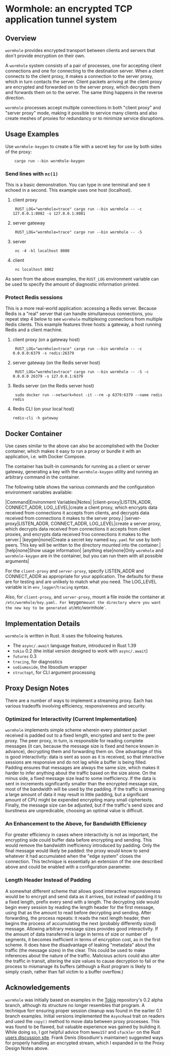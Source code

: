 # Wormhole: an encrypted TCP application tunnel system

## Overview

`wormhole` provides encrypted transport between clients and servers
that don't provide encryption on their own.

A `wormhole` system consists of a pair of processes, one for accepting
client connections and one for connecting to the destination server.
When a client connects to the client proxy, it makes a connection
to the server proxy, which in turn contacts the server. Client
packets arriving at the client proxy are encrypted and forwarded
on to the server proxy, which decrypts them and forwards them
on to the server. The same thing happens in the reverse direction.

`wormhole` processes accept multiple connections in both "client proxy"
and "server proxy" mode, making it possible to service many clients and
also create meshes of proxies for redundancy or to minimize service
disruptions.

## Usage Examples

Use `wormhole-keygen` to create a file with a secret key for use by both
sides of the proxy:

        cargo run --bin wormhole-keygen

### Send lines with `nc(1)`

This is a basic demonstration. You can type in one terminal and see it echoed
in a second. This example uses one host (localhost).

1. client proxy

        RUST_LOG="wormhole=trace" cargo run --bin wormhole -- -c 127.0.0.1:8082 -s 127.0.0.1:8081

2. server gateway

        RUST_LOG="wormhole=trace" cargo run --bin wormhole -- -S

3. server

        nc -4 -kl localhost 8080

4. client

        nc localhost 8082

As seen from the above examples, the `RUST_LOG` environment variable can be used to
specify the amount of diagnostic information printed.

### Protect Redis sessions

This is a more real-world application: accessing a Redis server. Because Redis is
a "real" server that can handle simultaneous connections, you repeat step 4 below
to see `wormhole` multiplexing connections from multiple Redis clients. This 
example features three hosts: a gateway, a host running Redis and a client machine. 

1. client proxy (on a gateway host)

        RUST_LOG="wormhole=trace" cargo run --bin wormhole -- -c 0.0.0.0:6379 -s redis:26379

2. server gateway (on the Redis server host)

        RUST_LOG="wormhole=trace" cargo run --bin wormhole -- -S -c 0.0.0.0 26379 -s 127.0.0.1:6379

3. Redis server (on the Redis server host)

        sudo docker run --network=host -it --rm -p 6379:6379 --name redis redis

4. Redis CLI (on your local host)

       redis-cli -h gateway

## Docker Container

Use cases similar to the above can also be accomplished with the Docker container,
which makes it easy to run a proxy or bundle it with an application, i.e. with
Docker Compose.

The container has built-in commands for running as a client or server gateway,
generating a key with the `wormhole-keygen` utility and running an arbitrary
command in the container.

The following table shows the various commands and the configuration environment
variables available:

|Command|Environment Variables|Notes|
|client-proxy|LISTEN_ADDR, CONNECT_ADDR, LOG_LEVEL|create a client proxy, which encrypts data received from connections it accepts from clients, and decrypts data received from connections it makes to the server proxy.|
|server-proxy|LISTEN_ADDR, CONNECT_ADDR, LOG_LEVEL|create a server proxy, which decrypts data received from connections it accepts from client proxies, and encrypts data received froo connections it makes to the server.|
|keygen|none|Create a secret key named `key.yaml` for use by both peers. This key will be written to the directory mounted into the container.|
|help|none|Show usage information|
|anything else|none|Only `wormhole` and `wormhole-keygen` are in the container, but you can run them with all possible arguments|

For the `client-proxy` and `server-proxy`, specify LISTEN_ADDR and CONNECT_ADDR as appropriate for your application. The defaults for these
are for testing and are unlikely to match what you need. The LOG_LEVEL variable is in `env_logger`/`tracing` syntax.

Also, for `client-proxy`, and `server-proxy`, mount a file inside the container at `/etc/wormhole/key.yaml. For `keygen` mount the
directory where you want the new key to be generated at `/etc/wormhole`.

## Implementation Details

`wormhole` is written in Rust. It uses the following features.

* The `async/.await` language feature, introduced in Rust 1.39
* `tokio` 0.2 (the initial version designed to work with `async/.await`)
* `futures` 0.3
* `tracing`, for diagnostics
* `sodiumoxide`, the libsodium wrapper
* `structopt`, for CLI argument processing

## Proxy Design Notes

There are a number of ways to implement a streaming proxy. Each has
various tradeoffs involving efficiency, responsiveness and security.

### Optimized for Interactivity (Current Implementation)

`wormhole` implements simple scheme wherein every plaintext packet
received is padded out to a fixed length, encrypted and sent to the peer
proxy. The peer proxy, in turn, is responsible for reading complete
messages (it can, because the message size is fixed and hence known
in advance), decrypting them and forwarding them on. One advantage of
this is good interactivity: data is sent as soon as it is received,
so that interactive sessions are responsive and do not lag while a
buffer is being filled. Padding ensures that messages are always the
same size, which makes it harder to infer anything about the traffic
based on the size alone. On the minus side, a fixed message size lead
to some inefficiency. If the data is sent in increments significantly
smaller than the encrypted message size, most of the bandwidth will be
used by the padding. If the traffic is streaming a large amount of data
it may result in little padding, but a significant amount of CPU might
be expended encrypting many small ciphertexts.  Finally, the message
size can be adjusted, but if the traffic's send sizes and burstiness are
unpredicable, choosing an optimal value is difficult.

### An Enhancement to the Above, for Bandwidth Efficiency

For greater efficiency in cases where interactivity is not as important,
the encrypting side could buffer data before encrypting and sending. This
would remove the bandwidth inefficiency introduced by padding. Only
the final message would likely be padded: the proxy would know to
send whatever it had accumulated when the "edge system" closes the
connection. This technique is essentially an extension of the one
described above and could be enabled with a configuration parameter.

### Length Header Instead of Padding

A somewhat different scheme that allows good interactive responsiveness
would be to encrypt and send data as it arrives, but instead of padding
it to a fixed length, prefix every send with a length. The decrypting
side would begin every session by reading the length header for the
first message, using that as the amount to read before decrypting
and sending. After forwarding, the process repeats: it reads the
next length header, then begins the process of accumulating the next
(probably differently sized) message.  Allowing arbitrary message
sizes provides good interactivity. If the amount of data transferred is
large in terms of size or number of segments, it becomes inefficient
in terms of encryption cost, as in the first scheme. It does have the
disadvantage of leaking "metadata" about the traffic (the message sizes)
in the clear. This could be used to make inferences about the nature of
the traffic. Malicious actors could also alter the traffic in transit,
altering the size values to cause decryption to fail or the process to
mismanage its buffers (although a Rust program is likely to simply crash,
rather than fall victim to a buffer overflow.)

## Acknowledgements

`wormhole` was initially based on examples in the
[Tokio](https://github.com/tokio-rs/tokio) repository's 0.2 alpha branch,
although its structure no longer resembles that program. A technique forr
ensuring proper session cleanup was found in the earlier 0.1 branch examples.
Initial versions implemented the `AsyncRead` trait on readers and used the
`copy()` method to move data between proxy processes. This was found to be
flawed, but valuable experience was gained by building it. While doing so, I
got helpful advice from `Nemo157` and `sfackler` on the Rust [users discussion
site](https://users.rust-lang.org). Frank Denis (libsodium's maintainer)
suggested ways for properly handling an encrypted stream, which I expanded in
to the Proxy Design Notes above.
